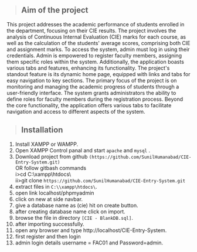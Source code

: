 > ## Aim of the project
This project addresses the academic performance of students enrolled in the department, focusing on their CIE results. The project involves the analysis of Continuous Internal Evaluation (CIE) marks for each course, as well as the calculation of the students' average scores, comprising both CIE and assignment marks. To access the system, admin must log in using their credentials. Admin is empowered to register faculty members, assigning them specific roles within the system. Additionally, the application boasts various tabs and features, enhancing its functionality. The project's standout feature is its dynamic home page, equipped with links and tabs for easy navigation to key sections. The primary focus of the project is on monitoring and managing the academic progress of students through a user-friendly interface. The system grants administrators the ability to define roles for faculty members during the registration process. Beyond the core functionality, the application offers various tabs to facilitate navigation and access to different aspects of the system.
> ## Installation

1. Install XAMPP or WAMPP.
2. Open XAMPP Control panal and start ``apache`` and ``mysql`` .
3. Download project from github ```(https://github.com/SunilHumanabad/CIE-Entry-System.git)```  
    OR follow gitbash commands    
    i>cd C:\\xampp\htdocs\    
    ii>git clone ``` https://github.com/SunilHumanabad/CIE-Entry-System.git ```   
4. extract files in ```C:\\xampp\htdocs\```.
5. open link localhost/phpmyadmin
6. click on new at side navbar.
7. give a database name as (cie) hit on create button.
8. after creating database name click on import.
9. browse the file in directory ```[CIE - BlankDB.sql]```.
10. after importing successfully.
11. open any browser and type http://localhost/CIE-Entry-System.
12. first register and then login
13. admin login details username = FAC01 and Password=admin.
